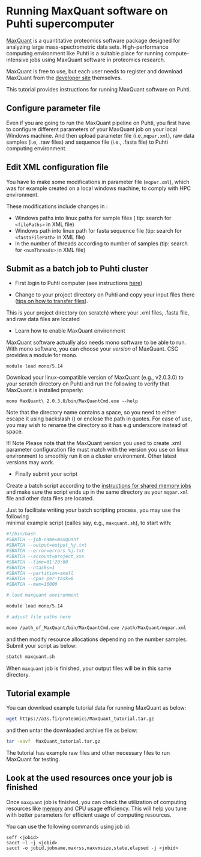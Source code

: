 
# Running MaxQuant software on Puhti supercomputer

[MaxQuant](https://maxquant.org/) is a quantitative proteomics software package designed for analyzing large mass-spectrometric data sets. High-performance computing environment like Puhti is a suitable place for running compute-intensive jobs using MaxQuant software in proteomics research.

MaxQuant is free to use, but each user needs to register and download MaxQuant from the [developer site](https://maxquant.org/download_asset/maxquant/latest) themselves.

This tutorial provides instructions for running MaxQuant software on Puhti.

## Configure parameter file

Even if you are going to run the MaxQuant pipeline on Puhti, 
you first have to configure different parameters of your MaxQuant 
job on your local Windows machine. And then upload parameter file 
(i.e.,`mqpar.xml`), raw data samples (i.e, .raw files) and sequence 
file (i.e., .fasta file) to Puhti computing environment.

## Edit XML configuration file

You have to make some modifications in parameter file (`mqpar.xml`), which was for example created on a local windows machine, to comply with HPC environment.

These modifications include changes in :

- Windows paths into linux paths for sample files ( tip: search for `<filePaths>` in XML file) 
- Windows path into linux path for fasta sequence file  (tip: search for `<fastaFilePath>` in XML file)
- In the number of threads according to number of samples (tip: search for  `<numThreads>` in XML file)

## Submit as a batch job to Puhti cluster

- First login to Puhti computer (see instructions [here](../../computing/connecting.md))

- Change to your project directory on Puhti and copy your input files there ([tips on how to transfer files](../../data/moving/index.md)).

 This is your project directory (on scratch) where your .xml files, .fasta file, and raw data files are located

- Learn how to enable MaxQuant environment 

MaxQuant software actually also needs mono software to be able to run. 
With mono software, you can choose your *version* of MaxQuant. 
CSC provides a module for mono.

```text
module load mono/5.14
```

Download your linux-compatible version of MaxQuant (e.g., v2.0.3.0) to your 
scratch directory on Puhti and run the following to verify that MaxQuant is installed properly:

```text
mono MaxQuant\ 2.0.3.0/bin/MaxQuantCmd.exe --help
```

Note that the directory name contains a space, so you need to either escape it using backslash (\) or enclose the path in quotes. For ease of use, you may wish to rename the directory so it has e.g underscore instead of space. 

!!! Note 
    Please note that the MaxQuant version you used to create .xml parameter 
    configuration file must match with the version you use on linux environment 
    to smoothly run it on a cluster environment. Other latest versions may work.


 - Finally submit your script

Create a batch script according to the [instructions for shared memory jobs](../../../computing/running/creating-job-scripts-puhti#serial-and-shared-memory-batch-jobs) 
and make sure the script ends up in the same directory as your `mqpar.xml` 
file and other data files are located.

Just to facilitate writing your batch scripting process, you may use the following  
minimal example script (calles say, e.g., `maxquant.sh`), to start with: 

```bash
#!/bin/bash
#SBATCH --job-name=maxquant
#SBATCH --output=output_%j.txt
#SBATCH --error=errors_%j.txt
#SBATCH --account=project_xxx
#SBATCH --time=01:20:00
#SBATCH --ntasks=1
#SBATCH --partition=small
#SBATCH --cpus-per-task=6
#SBATCH --mem=16000

# load maxquant environment

module load mono/5.14

# adjust file paths here

mono /path_of_MaxQuant/bin/MaxQuantCmd.exe /path/MaxQuant/mqpar.xml

```

and then modify resource allocations depending on the number samples. Submit your script as below:

```bash
sbatch maxquant.sh
```

When `maxquant` job is finished, your output files will be in this same directory.

## Tutorial example

You can download example tutorial data for running MaxQuant as below:

```bash
wget https://a3s.fi/proteomics/MaxQuant_tutorial.tar.gz
```

and then untar the downloaded archive file as below:
```bash
tar -xavf  MaxQuant_tutorial.tar.gz
```

The tutorial has example raw files and other necessary files to run MaxQuant for testing.


## Look at the used resources once your job is finished

Once `maxquant` job is finished, you can check the utilization of computing resources
like [memory](../faq/how-much-memory-my-job-needs.md) and CPU usage efficiency.
This will help you tune with better parameters for efficient usage of computing resources.

You can use the following commands using job id:
```
seff <jobid>
sacct –l –j <jobid>
sacct -o jobid,jobname,maxrss,maxvmsize,state,elapsed -j <jobid>

```
